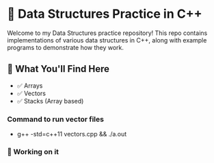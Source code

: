 # 📘 Data Structures Practice in C++

Welcome to my Data Structures practice repository! This repo contains implementations of various data structures in C++, along with example programs to demonstrate how they work.

## 🧠 What You'll Find Here

- ✅ Arrays
- ✅ Vectors
- ✅ Stacks (Array based)
<!--- ✅ Sorting & Searching Algorithms
- ✅ Queues (Simple, Circular, and Priority)
- ✅ Linked Lists (Singly, Doubly, Circular)
- ✅ Trees (Binary Tree, BST, Traversals)
- ✅ Graphs (Adjacency List/Matrix, DFS, BFS)
- ✅ Recursion & Backtracking -->

### Command to run vector files
- g++ -std=c++11 vectors.cpp && ./a.out

### 📂 Working on it

